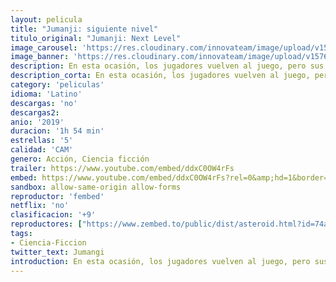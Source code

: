 ```yaml
---
layout: pelicula
title: "Jumanji: siguiente nivel"
titulo_original: "Jumanji: Next Level"
image_carousel: 'https://res.cloudinary.com/innovateam/image/upload/v1576454312/jumangi-min_ir4kc9.jpg'
image_banner: 'https://res.cloudinary.com/innovateam/image/upload/v1576454322/jumanji-min_knyo6u.jpg'
description: En esta ocasión, los jugadores vuelven al juego, pero sus personajes se han intercambiado entre sí, lo que ofrece un curioso plantel, los mismos héroes con distinta apariencia. Pero, ¿dónde está el resto de la gente? Los participantes sólo tienen una opción,jugar una vez más a esta peligrosa partida para descubrir qué es realmente lo que está sucediendo.
description_corta: En esta ocasión, los jugadores vuelven al juego, pero sus personajes se han intercambiado entre sí, lo que ofrece un curioso plantel, los mismos héroes con distinta apariencia. Pero, ¿dónde está el resto de la gente? Los...
category: 'peliculas'
idioma: 'Latino'
descargas: 'no'
descargas2:
anio: '2019'
duracion: '1h 54 min'
estrellas: '5'
calidad: 'CAM'
genero: Acción, Ciencia ficción
trailer: https://www.youtube.com/embed/ddxC0OW4rFs
embed: https://www.youtube.com/embed/ddxC0OW4rFs?rel=0&amp;hd=1&border=0&wmode=opaque&enablejsapi=1&modestbranding=1&controls=1&showinfo=1
sandbox: allow-same-origin allow-forms
reproductor: 'fembed'
netflix: 'no'
clasificacion: '+9'
reproductores: ["https://www.zembed.to/public/dist/asteroid.html?id=74a34e693a60ade9e35908c44f850d93&title=Jumanji:%20The%20Next%20Level","https://upstream.to/embed-50epr46bo3ms.html","https://upstream.to/embed-zpnzwn2bxu57.html","https://uqload.com/embed-egpoeix9d5d6.html","https://cloudvideo.tv/emb.html?dzi3lz1mh3yy=thumb.cloudvideo.tv/29/04/00228/dzi3lz1mh3yy_xt"]
tags:
- Ciencia-Ficcion
twitter_text: Jumangi
introduction: En esta ocasión, los jugadores vuelven al juego, pero sus personajes se han intercambiado entre sí, lo que ofrece un curioso plantel, los mismos héroes con distinta apariencia. Pero, ¿dónde está el resto de la gente? Los
---
```













